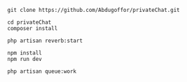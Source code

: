 ```
git clone https://github.com/Abdugoffor/privateChat.git
```
```
cd privateChat
composer install
```
```
php artisan reverb:start
```
```
npm install
npm run dev
```
```
php artisan queue:work
```
